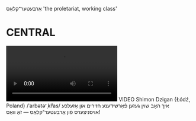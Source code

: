 אַרבעטער־קלאַס
'the proletariat, working class'

CENTRAL
========

![](https://ia801508.us.archive.org/24/items/FilmLexicon/Dzigan-IkhHobShoynGezenFarshideneKhazeyerimUnAzelkheOysnitsersFunArbeter-klasOberZoVas.mp4)
VIDEO Shimon Dzigan {Łódź, Poland}
/ˈarbətəʳˌklʲas/
איך האָב שוין געזען פֿאַרשידענע חזירים און אַזעלכע אויסניצערס פֿון אַרבעטער־קלאַס — זאָ וואַס!